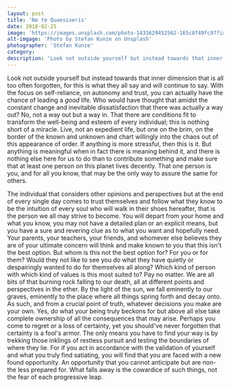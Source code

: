 ```yaml
---
layout: post
title: 'Ne te Quaesiveris'
date: 2018-02-25
image: 'https://images.unsplash.com/photo-1431629452562-165c8f49fc97?ixlib=rb-0.3.5&ixid=eyJhcHBfaWQiOjEyMDd9&s=9bcd0ad4b279fda9f18a1be16cb6ca52&auto=format&fit=crop&w=1950&q=80'
alt-imgage: 'Photo by Stefan Kunze on Unsplash'
photographer: 'Stefan Kunze'
category:
description: 'Look not outside yourself but instead towards that inner dimension that is all too often forgotten, for this is what they all say and will continue to say.'
---
```




Look not outside yourself but instead towards that inner dimension that is all too often forgotten, for this is what they all say and will continue to say. With the focus on self-reliance, on autonomy and trust, you can actually have the chance of leading a *good* life. Who would have thought that amidst the constant change and inevitable dissatisfaction that there was actually a way out? No, not a way out but a way in. That there are conditions fit to transform the well-being and esteem of every individual; this is nothing short of a miracle. Live, not an expedient life, but one on the brim, on the border of the known and unknown and chart willingly into the chaos out of this appearance of order. If anything is more stressful, then this is it. But anything is meaningful when in fact there is meaning behind it, and there is nothing else here for us to do than to contribute something and make sure that at least one person on this planet lives decently. That one person is you, and for all you know, that may be the only way to assure the same for others.
	
The individual that considers other opinions and perspectives but at the end of every single day comes to trust themselves and follow what they know to be the intuition of every soul who will walk in their shoes hereafter, that is the person we all may strive to become. You will depart from your home and what you know, you may not have a detailed plan or an explicit means, but you have a sure and revering clue as to what you want and hopefully need. Your parents, your teachers, your friends, and whomever else believes they are of your ultimate concern will think and make known to you that this isn't the best option. But whom is this not the best option for? For you or for them? Would they not like to see you do what they have quietly or despairingly wanted to do for themselves all along? Which kind of person with which kind of values is this most suited to? Pay no matter. We are all bits of that burning rock falling to our death, all at different points and perspectives in the ether. By the light of the sun, we fall eminently to our graves, eminently to the place where all things spring forth and decay onto. As such, and from a crucial point of truth, whatever decisions you make are your own. Yes, do what your being truly beckons for but above all else take complete ownership of all the consequences that may arise. Perhaps you come to regret or a loss of certainty, yet you should've never forgotten that certainty is a fool's armor. The only means you have to find your way is by trekking those inklings of restless pursuit and testing the boundaries of where they lie. For if you act in accordance with the validation of yourself and what you truly find satiating, you will find that you are faced with a new found opportunity. An opportunity that you cannot anticipate but are non-the less prepared for. What falls away is the cowardice of such things, not the fear of each progressive leap. 
